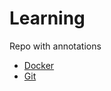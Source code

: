 # Learning
Repo with annotations

* [Docker](https://github.com/H3NR1QU3M4LT4/Learning/blob/main/Docker/Docker.md)
* [Git](https://github.com/H3NR1QU3M4LT4/Learning/blob/main/Git/Git.md)
